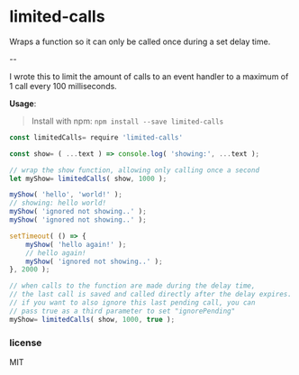 <h1>limited-calls</h1>

Wraps a function so it can only be called once during a set delay time.

--

I wrote this to limit the amount of calls to an event handler to a maximum of 1 call every 100 milliseconds.


**Usage**:


>Install with npm: `npm install --save limited-calls`


```javascript
const limitedCalls= require 'limited-calls'

const show= ( ...text ) => console.log( 'showing:', ...text );

// wrap the show function, allowing only calling once a second
let myShow= limitedCalls( show, 1000 );

myShow( 'hello', 'world!' );
// showing: hello world!
myShow( 'ignored not showing..' );
myShow( 'ignored not showing..' );

setTimeout( () => {
	myShow( 'hello again!' );
	// hello again!
	myShow( 'ignored not showing..' );
}, 2000 );

// when calls to the function are made during the delay time,
// the last call is saved and called directly after the delay expires.
// if you want to also ignore this last pending call, you can
// pass true as a third parameter to set "ignorePending"
myShow= limitedCalls( show, 1000, true );
```

<h3>license</h3>

MIT